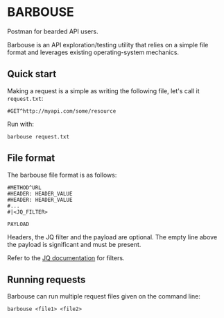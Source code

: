 # BARBOUSE

Postman for bearded API users.

Barbouse is an API exploration/testing utility that relies on a simple
file format and leverages existing operating-system mechanics.

## Quick start

Making a request is a simple as writing the following file, let's call it `request.txt`:

```
#GET^http://myapi.com/some/resource
```

Run with:

```
barbouse request.txt
```

## File format

The barbouse file format is as follows:

```
#METHOD^URL
#HEADER: HEADER_VALUE
#HEADER: HEADER_VALUE
#...
#|<JQ_FILTER>

PAYLOAD
```

Headers, the JQ filter and the payload are optional. The empty line above the
payload is significant and must be present.

Refer to the [JQ documentation](https://stedolan.github.io/jq/manual/) for filters.


## Running requests

Barbouse can run multiple request files given on the command line:

```
barbouse <file1> <file2>
```
